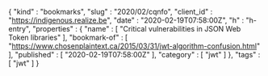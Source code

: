 {
  "kind" : "bookmarks",
  "slug" : "2020/02/cqnfo",
  "client_id" : "https://indigenous.realize.be",
  "date" : "2020-02-19T07:58:00Z",
  "h" : "h-entry",
  "properties" : {
    "name" : [ "Critical vulnerabilities in JSON Web Token libraries" ],
    "bookmark-of" : [ "https://www.chosenplaintext.ca/2015/03/31/jwt-algorithm-confusion.html" ],
    "published" : [ "2020-02-19T07:58:00Z" ],
    "category" : [ "jwt" ]
  },
  "tags" : [ "jwt" ]
}

